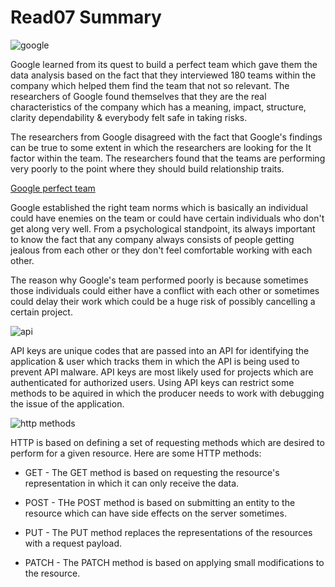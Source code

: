 # Read07 Summary

![google](https://images.hindustantimes.com/tech/img/2020/07/18/960x540/google_ht_1595020363172_1595020368945_1595051501816.png)

Google learned from its quest to build a perfect team which gave them the data analysis based on the fact that they interviewed 180 teams within the company which helped them find the team that not so relevant. The researchers of Google found themselves that they are the real characteristics of the company which has a meaning, impact, structure, clarity dependability & everybody felt safe in taking risks.

The researchers from Google disagreed with the fact that Google's findings can be true to some extent in which the researchers are looking for the It factor within the team. The researchers found that the teams are performing very poorly to the point where they should build relationship traits.

[Google perfect team](https://pagely.com/blog/google-team-building-process/)

Google established the right team norms which is basically an individual could have enemies on the team or could have certain individuals who don't get along very well. From a psychological standpoint, its always important to know the fact that any company always consists of people getting jealous from each other or they don't feel comfortable working with each other.

The reason why Google's team performed poorly is because sometimes those individuals could either have a conflict with each other or sometimes could delay their work which could be a huge risk of possibly cancelling a certain project.

![api](https://cloud.google.com/endpoints/docs/images/api_keys_overview.png)

API keys are unique codes that are passed into an API for identifying the application & user which tracks them in which the API is being used to prevent API malware. API keys are most likely used for projects which are authenticated for authorized users. Using API keys can restrict some methods to be aquired in which the producer needs to work with debugging the issue of the application.

![http methods](https://user-images.githubusercontent.com/4013025/48322141-cf7af680-e604-11e8-8a76-ae4d92a83793.png)

HTTP is based on defining a set of requesting methods which are desired to perform for a given resource. Here are some HTTP methods:

* GET - The GET method is based on requesting the resource's representation in which it can only receive the data.

* POST - THe POST method is based on submitting an entity to the resource which can have side effects on the server sometimes.

* PUT - The PUT method replaces the representations of the resources with a request payload.

* PATCH - The PATCH method is based on applying small modifications to the resource.
